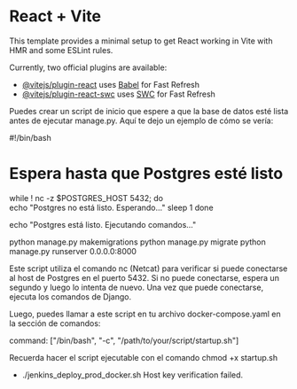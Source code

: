 # React + Vite

This template provides a minimal setup to get React working in Vite with HMR and some ESLint rules.

Currently, two official plugins are available:

- [@vitejs/plugin-react](https://github.com/vitejs/vite-plugin-react/blob/main/packages/plugin-react/README.md) uses [Babel](https://babeljs.io/) for Fast Refresh
- [@vitejs/plugin-react-swc](https://github.com/vitejs/vite-plugin-react-swc) uses [SWC](https://swc.rs/) for Fast Refresh

Puedes crear un script de inicio que espere a que la base de datos esté lista antes de ejecutar manage.py. Aquí te dejo un ejemplo de cómo se vería:

#!/bin/bash

# Espera hasta que Postgres esté listo
while ! nc -z $POSTGRES_HOST 5432; do   
  echo "Postgres no está listo. Esperando..."
  sleep 1
done

echo "Postgres está listo. Ejecutando comandos..."

python manage.py makemigrations
python manage.py migrate
python manage.py runserver 0.0.0.0:8000

Este script utiliza el comando nc (Netcat) para verificar si puede conectarse al host de Postgres en el puerto 5432. Si no puede conectarse, espera un segundo y luego lo intenta de nuevo. Una vez que puede conectarse, ejecuta los comandos de Django.

Luego, puedes llamar a este script en tu archivo docker-compose.yaml en la sección de comandos:

command: ["/bin/bash", "-c", "/path/to/your/script/startup.sh"]

Recuerda hacer el script ejecutable con el comando chmod +x startup.sh

+ ./jenkins_deploy_prod_docker.sh
Host key verification failed.